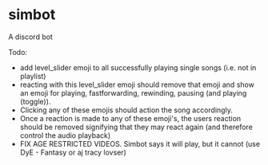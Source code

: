 # simbot
A discord bot


Todo:

- add level_slider emoji to all successfully playing single songs (i.e. not in playlist)
- reacting with this level_slider emoji should remove that emoji and show an emoji for playing, fastforwarding, rewinding, pausing (and playing (toggle)).
- Clicking any of these emojis should action the song accordingly.
- Once a reaction is made to any of these emoji's, the users reaction should be removed signifying that they may react again (and therefore control the audio playback)
- FIX AGE RESTRICTED VIDEOS. Simbot says it will play, but it cannot (use DyE - Fantasy or aj tracy lovser)
